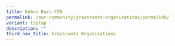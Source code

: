 ```yaml
---
title: Kebun Baru CSN
permalink: /our-community/grassroots-organisations/permalink/
variant: tiptap
description: ""
third_nav_title: Grassroots Organisations
---
```

